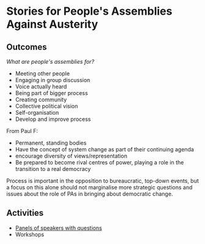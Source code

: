 # Stories for People's Assemblies Against Austerity

## Outcomes

*What are people's assemblies for?*

* Meeting other people
* Engaging in group discussion
* Voice actually heard
* Being part of bigger process
* Creating community
* Collective political vision
* Self-organisation
* Develop and improve process


From Paul F:
* Permanent, standing bodies
* Have the concept of system change as part of their continuing agenda
* encourage diversity of views/representation
* Be prepared to become rival centres of power, playing a role in the transition to a real democracy

Process is important in the opposition to bureaucratic, top-down events, but
a focus on this alone should not marginalise more strategic questions and
issues about the role of PAs in bringing about democratic change.

## Activities

* [Panels of speakers with questions](../effective-meetings/panel-of-speakers-with-questions.md)
* Workshops

